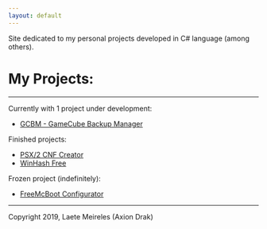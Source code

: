 ```yaml
---
layout: default
---
```


Site dedicated to my personal projects developed in C# language (among others).

# My Projects:
* * *
Currently with 1 project under development:
* [GCBM - GameCube Backup Manager](./gcbm.md)

Finished projects:
* [PSX/2 CNF Creator](./psx-cnf.md)
* [WinHash Free](./winhash-free.md)

Frozen project (indefinitely):
* [FreeMcBoot Configurator](./free-mcb.md)

* * *
Copyright 2019, Laete Meireles (Axion Drak)
